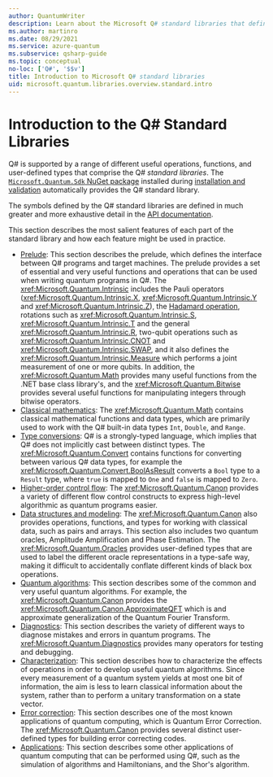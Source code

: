 ```yaml
---
author: QuantumWriter
description: Learn about the Microsoft Q# standard libraries that define the operations, functions and data types used in quantum programs.
ms.author: martinro
ms.date: 08/29/2021
ms.service: azure-quantum
ms.subservice: qsharp-guide
ms.topic: conceptual
no-loc: ['Q#', '$$v']
title: Introduction to Microsoft Q# standard libraries
uid: microsoft.quantum.libraries.overview.standard.intro
---
```


# Introduction to the Q# Standard Libraries

Q# is supported by a range of different useful operations, functions, and user-defined types that comprise the Q# *standard libraries*.
The [`Microsoft.Quantum.Sdk` NuGet package](https://www.nuget.org/packages/Microsoft.Quantum.Sdk/) installed during [installation and validation](xref:microsoft.quantum.install-qdk.overview) automatically provides the Q# standard library.

The symbols defined by the Q# standard libraries are defined in much greater and more exhaustive detail in the [API documentation](xref:microsoft.quantum.apiref-intro).

This section describes the most salient features of each part of the standard library and how each feature might be used in practice. 


- [Prelude](xref:microsoft.quantum.libraries.overview.standard.prelude): This section describes the prelude, which defines the interface between Q# programs and target machines. The prelude provides a set of essential and very useful functions and operations that can be used when writing quantum programs in Q#. The <xref:Microsoft.Quantum.Intrinsic> includes the Pauli operators (<xref:Microsoft.Quantum.Intrinsic.X>, <xref:Microsoft.Quantum.Intrinsic.Y> and <xref:Microsoft.Quantum.Intrinsic.Z>), the [Hadamard operation](xref:Microsoft.Quantum.Intrinsic.H), rotations such as <xref:Microsoft.Quantum.Intrinsic.S>, <xref:Microsoft.Quantum.Intrinsic.T> and the general <xref:Microsoft.Quantum.Intrinsic.R>, two-qubit operations such as <xref:Microsoft.Quantum.Intrinsic.CNOT> and <xref:Microsoft.Quantum.Intrinsic.SWAP>, and it also defines the <xref:Microsoft.Quantum.Intrinsic.Measure> which performs a joint measurement of one or more qubits. In addition, the <xref:Microsoft.Quantum.Math> provides many useful functions from the .NET base class library's, and the <xref:Microsoft.Quantum.Bitwise> provides several useful functions for manipulating integers through bitwise operators.
- [Classical mathematics](xref:microsoft.quantum.libraries.overview.math): The <xref:Microsoft.Quantum.Math> contains classical mathematical functions and data types, which are primarily used to work with the Q# built-in data types `Int`, `Double`, and `Range`.
- [Type conversions](xref:microsoft.quantum.libraries.overview.convert): Q# is a strongly-typed language, which implies that Q# does not implicitly cast between distinct types. The <xref:Microsoft.Quantum.Convert> contains functions for converting between various Q# data types, for example the <xref:Microsoft.Quantum.Convert.BoolAsResult> converts a `Bool` type to a `Result` type, where `true` is mapped to `One` and `false` is mapped to `Zero`.
- [Higher-order control flow](xref:microsoft.quantum.libraries.overview-standard.control-flow): The <xref:Microsoft.Quantum.Canon> provides a variety of different flow control constructs to express high-level algorithmic as quantum programs easier.
- [Data structures and modeling](xref:microsoft.quantum.libraries.overview.data-structures): The <xref:Microsoft.Quantum.Canon> also provides operations, functions, and types for working with classical data, such as pairs and arrays. This section also includes two quantum oracles, Amplitude Amplification and Phase Estimation. The <xref:Microsoft.Quantum.Oracles> provides user-defined types that are used to label the different oracle representations in a type-safe way, making it difficult to accidentally conflate different kinds of black box operations.
- [Quantum algorithms](xref:microsoft.quantum.libraries.overview.standard.algorithms): This section describes some of the common and very useful quantum algorithms. For example, the <xref:Microsoft.Quantum.Canon> provides the <xref:Microsoft.Quantum.Canon.ApproximateQFT> which is and approximate generalization of the Quantum Fourier Transform.
- [Diagnostics](xref:microsoft.quantum.libraries.overview.diagnostics): This section describes the variety of different ways to diagnose mistakes and errors in quantum programs. The <xref:Microsoft.Quantum.Diagnostics> provides many operators for testing and debugging.
- [Characterization](xref:microsoft.quantum.libraries.overview.characterization): This section describes how to characterize the effects of operations in order to develop useful quantum algorithms. Since every measurement of a quantum system yields at most one bit of information, the aim is less to learn classical information about the system, rather than to perform a unitary transformation on a state vector. 
- [Error correction](xref:microsoft.quantum.libraries.overview.error-correction): This section  describes one of the most known applications of quantum computing, which is Quantum Error Correction. The <xref:Microsoft.Quantum.Canon> provides several distinct user-defined types for building error correcting codes.
- [Applications](xref:microsoft.quantum.libraries.overview.applications): This section describes some other applications of quantum computing that can be performed using Q#, such as the simulation of algorithms and Hamiltonians, and the Shor's algorithm.


